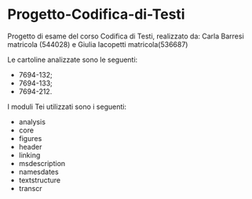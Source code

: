# Progetto-Codifica-di-Testi 
Progetto di esame del corso Codifica di Testi, realizzato da: 
Carla Barresi matricola (544028) e Giulia Iacopetti matricola(536687) 

Le cartoline analizzate sono le seguenti: 
- 7694-132; 
- 7694-133; 
- 7694-212.

I moduli Tei utilizzati sono i seguenti:
- analysis 
- core
- figures 
- header 
- linking 
- msdescription 
- namesdates
- textstructure 
- transcr

